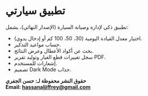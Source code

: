 
# تطبيق سيارتي

تطبيق ذكي لإدارة وصيانة السيارة (الإصدار النهائي)، يشمل:
- اختيار معدل القيادة اليومية (30، 50، 100 كم أو إدخال يدوي).
- حساب مواعيد التذكير.
- بحث عن أكواد الأعطال وعرض النتائج.
- سجل تغييرات قطع الغيار وتوليد تقرير PDF.
- إشعارات للمستخدم.
- تصميم Dark Mode جذاب.

**حقوق النشر محفوظة لـ: حسن الجفري  
Email: hassanaljiffrey@gmail.com**
